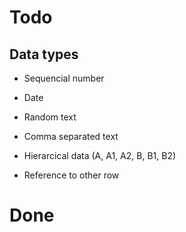 # Todo

## Data types
* Sequencial number
* Date
* Random text

* Comma separated text
* Hierarcical data (A, A1, A2, B, B1, B2)
* Reference to other row


# Done


